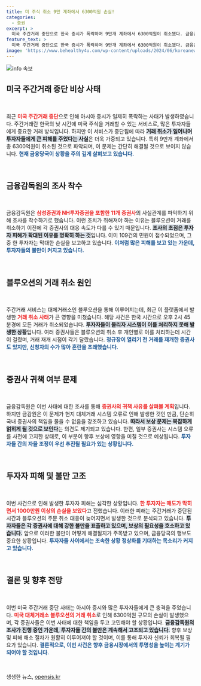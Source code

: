 ```yaml
---
title: 미 주식 취소 9만 계좌에서 6300억원 손실!
categories:
  - 증권
excerpt: >
  미국 주간거래 중단으로 한국 증시가 폭락하며 9만개 계좌에서 6300억원이 취소됐다. 금융감독원이 증권사 대응 지연을 조사 중인 가운데, 투자자들은 보상 전망에 불안감을 느끼고 있다. 과연 원활한 보상이 이루어질까?
feature_text: >
  미국 주간거래 중단으로 한국 증시가 폭락하며 9만개 계좌에서 6300억원이 취소됐다. 금융감독원이 증권사 대응 지연을 조사 중인 가운데, 투자자들은 보상 전망에 불안감을 느끼고 있다. 과연 원활한 보상이 이루어질까?
image: 'https://www.behealthy4u.com/wp-content/uploads/2024/06/koreanews.jpg'
---
```


<p><img src="https://www.behealthy4u.com/wp-content/uploads/2024/06/koreanews.jpg" alt="info 속보" /></p>

<h2 data-ke-size="size26">미국 주간거래 중단 비상 사태</h2>

<p data-ke-size="size16">&nbsp;</p>

<p>최근 <b><span style="color: #ee2323;">미국 주간거래 중단</span></b>으로 인해 아시아 증시가 일제히 폭락하는 사태가 발생하였습니다. 주간거래란 한국의 낮 시간에 미국 주식을 거래할 수 있는 서비스로, 많은 투자자들에게 중요한 거래 방식입니다. 하지만 이 서비스가 중단됨에 따라 <b><span style="background-color: #21538527;">거래 취소가 일어나며 투자자들에게 큰 피해를 주었다는 사실</span></b>은 더욱 가중되고 있습니다. 특히 9만개 계좌에서 총 6300억원이 취소된 것으로 파악되며, 이 문제는 간단히 해결될 것으로 보이지 않습니다. <b><span style="color: #1a5490;">현재 금융당국이 상황을 주의 깊게 살펴보고 있습니다.</span></b> </p>

<p data-ke-size="size16">&nbsp;</p>

<h2 data-ke-size="size26">금융감독원의 조사 착수</h2>

<p data-ke-size="size16">&nbsp;</p>

<p>금융감독원은 <b><span style="color: #ee2323;">삼성증권과 NH투자증권을 포함한 11개 증권사</span></b>의 사실관계를 파악하기 위해 조사를 착수하기로 했습니다. 이런 조치가 취해져야 하는 이유는 블루오션이 거래를 취소하기 이전에 각 증권사의 대응 속도가 다를 수 있기 때문입니다. <b><span style="background-color: #21538527;">조사의 초점은 투자자 피해가 확대된 이유를 명확히 하는 것</span></b>입니다. 이미 109건의 민원이 접수되었으며, 그 중 한 투자자는 막대한 손실을 보고하고 있습니다. <b><span style="color: #1a5490;">이처럼 많은 피해를 보고 있는 가운데, 투자자들의 불만이 커지고 있습니다.</span></b></p>

<p data-ke-size="size16">&nbsp;</p>

<h2 data-ke-size="size26">블루오션의 거래 취소 원인</h2>

<p data-ke-size="size16">&nbsp;</p>

<p>주간거래 서비스는 대체거래소인 블루오션을 통해 이루어지는데, 최근 이 플랫폼에서 발생한 <b><span style="color: #ee2323;">거래 취소 사태</span></b>가 큰 영향을 미쳤습니다. 해당 사건은 한국 시간으로 오후 2시 45분경에 모든 거래가 취소되었습니다. <b><span style="background-color: #21538527;">투자자들이 몰리자 시스템이 이를 처리하지 못해 발생한 상황</span></b>입니다. 여러 증권사들은 블루오션의 취소 후 개인별로 이를 처리하는데 시간이 걸렸며, 거래 재개 시점이 각기 달랐습니다. <b><span style="color: #1a5490;">정규장이 열리기 전 거래를 재개한 증권사도 있지만, 신청자의 수가 많아 혼란을 초래했습니다.</span></b></p>

<p data-ke-size="size16">&nbsp;</p>

<h2 data-ke-size="size26">증권사 귀책 여부 문제</h2>

<p data-ke-size="size16">&nbsp;</p>

<p>금융감독원은 이번 사태에 대한 조사를 통해 <b><span style="color: #ee2323;">증권사의 귀책 사유를 살펴볼 계획</span></b>입니다. 하지만 금감원은 이 문제가 현지 대체거래 시스템 오류로 인해 발생한 것인 만큼, 단순히 국내 증권사의 책임을 물을 수 없음을 강조하고 있습니다. <b><span style="background-color: #21538527;">따라서 보상 문제는 복잡하게 얽히게 될 것으로 보인다</span></b>는 의견도 제기되고 있습니다. 한편, 일부 증권사는 시스템 오류를 사전에 고지한 상태로, 이 부분이 향후 보상에 영향을 미칠 것으로 예상됩니다. <b><span style="color: #1a5490;">투자자들 간의 자율 조정이 우선 추진될 필요가 있는 상황입니다.</span></b></p>

<p data-ke-size="size16">&nbsp;</p>

<h2 data-ke-size="size26">투자자 피해 및 불만 고조</h2>

<p data-ke-size="size16">&nbsp;</p>

<p>이번 사건으로 인해 발생한 투자자 피해는 심각한 상황입니다. <b><span style="color: #ee2323;">한 투자자는 매도가 막히면서 1000만원 이상의 손실을 보았다</span></b>고 전했습니다. 이러한 피해는 주간거래가 중단된 시간과 블루오션의 주문 취소 대응이 늦어지면서 발생한 것으로 분석되고 있습니다. <b><span style="background-color: #21538527;">투자자들은 각 증권사에 대해 강한 불만을 표출하고 있으며, 보상의 필요성을 호소하고 있습니다.</span></b> 앞으로 이러한 불만이 어떻게 해결될지가 주목받고 있으며, 금융당국의 행보도 중요한 상황입니다. <b><span style="color: #1a5490;">투자자들 사이에서는 조속한 상황 정상화를 기대하는 목소리가 커지고 있습니다.</span></b></p>

<p data-ke-size="size16">&nbsp;</p>

<h2 data-ke-size="size26">결론 및 향후 전망</h2>

<p data-ke-size="size16">&nbsp;</p>

<p>이번 미국 주간거래 중단 사태는 아시아 증시와 많은 투자자들에게 큰 충격을 주었습니다. <b><span style="color: #ee2323;">미국 대체거래소 블루오션의 거래 취소</span></b>로 인해 6300억원 규모의 손실이 발생했으며, 각 증권사들은 이번 사태에 대한 책임을 두고 고민해야 할 상황입니다. <b><span style="background-color: #21538527;">금융감독원의 조사가 진행 중인 가운데, 투자자들 간의 불만은 계속해서 고조되고 있습니다.</span></b> 향후 보상 및 피해 해소 절차가 원활히 이루어져야 할 것이며, 이를 통해 투자자 신뢰가 회복될 필요가 있습니다. <b><span style="color: #1a5490;">결론적으로, 이번 사건은 향후 금융시장에서의 투명성을 높이는 계기가 되어야 할 것입니다.</span></b></p>

<p data-ke-size="size16">&nbsp;</p>
생생한 뉴스, <a href="https://opensis.kr" rel="dofollow">opensis.kr</a>


